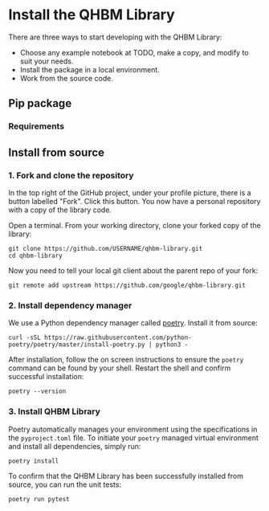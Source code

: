 # Install the QHBM Library

There are three ways to start developing with the QHBM Library:
* Choose any example notebook at TODO, make a copy, and modify to suit your needs.
* Install the package in a local environment.
* Work from the source code.

## Pip package

### Requirements

## Install from source

### 1. Fork and clone the repository

In the top right of the GitHub project, under your profile picture, there is a button labelled "Fork". Click this button. You now have a personal repository with a copy of the library code.

Open a terminal. From your working directory, clone your forked copy of the library:
```
git clone https://github.com/USERNAME/qhbm-library.git
cd qhbm-library
```

Now you need to tell your local git client about the parent repo of your fork:
```
git remote add upstream https://github.com/google/qhbm-library.git
```

### 2. Install dependency manager

We use a Python dependency manager called [poetry](https://python-poetry.org/). Install it from source:
```
curl -sSL https://raw.githubusercontent.com/python-poetry/poetry/master/install-poetry.py | python3 -
```
After installation, follow the on screen instructions to ensure the `poetry` command can be found by your shell. Restart the shell and confirm successful installation:
```
poetry --version
```

### 3. Install QHBM Library

Poetry automatically manages your environment using the specifications in the `pyproject.toml` file. To initiate your `poetry` managed virtual environment and install all dependencies, simply run:
```
poetry install
```
To confirm that the QHBM Library has been successfully installed from source, you can run the unit tests:
```
poetry run pytest
```
